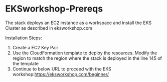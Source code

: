 # EKSworkshop-Prereqs
The stack deploys an EC2 instance as a workspace and install the EKS Cluster as described in eksworkshop.com

Installation Steps:
1. Create a EC2 Key Pair
2. Use the CloudFormation template to deploy the resources. Modify the region to match the region where the stack is deployed in the line 145 of the template
3. Continue to below URL to proceed with the EKS workshop:https://eksworkshop.com/beginner/
  
